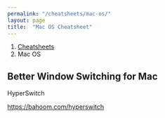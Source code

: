 ```yaml
---
permalink: "/cheatsheets/mac-os/"
layout: page
title:  "Mac OS Cheatsheet"
---
```

<ol class="breadcrumb">
  <li><a href="/cheatsheets">Cheatsheets</a></li>
  <li>Mac OS</li>
</ol>

## Better Window Switching for Mac

HyperSwitch

https://bahoom.com/hyperswitch
